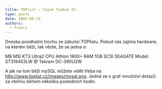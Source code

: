```yaml
---
title: TOPlist – tajné funkce IV.
type: posts
date: 2003-06-23
authors:
  - franci
---
```

Dneska poodhalím trochu ze zákulisí TOPlistu. Pokud vás zajímá hardware, na kterém běží, tak vězte, že se jedna o:

MB MSI KT3 Ultra2
CPU Athlon 1800+
RAM 1GB
SCSI SEAGATE Model: ST318453LW @ Tekram DC-390U2W

A jak na tom běží mySQL můžete vidět třeba na http://www.toplist.cz/images/mysql.png. Jedná se o graf množství dotazů za vteřinu během několika posledních hodin.